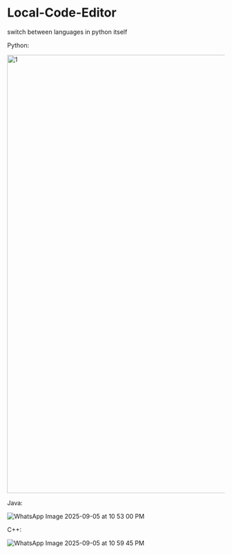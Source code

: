 # Local-Code-Editor
switch between languages in python itself

Python:

<img width="1356" height="1015" alt="1" src="https://github.com/user-attachments/assets/207a3252-3425-4714-837d-403688aec5c2" />


Java:

![WhatsApp Image 2025-09-05 at 10 53 00 PM](https://github.com/user-attachments/assets/34b7cdf4-23f8-416e-aec7-95f64c3b4cac)


C++:

![WhatsApp Image 2025-09-05 at 10 59 45 PM](https://github.com/user-attachments/assets/123d0410-4566-40b3-8fe7-ce2024202974)

